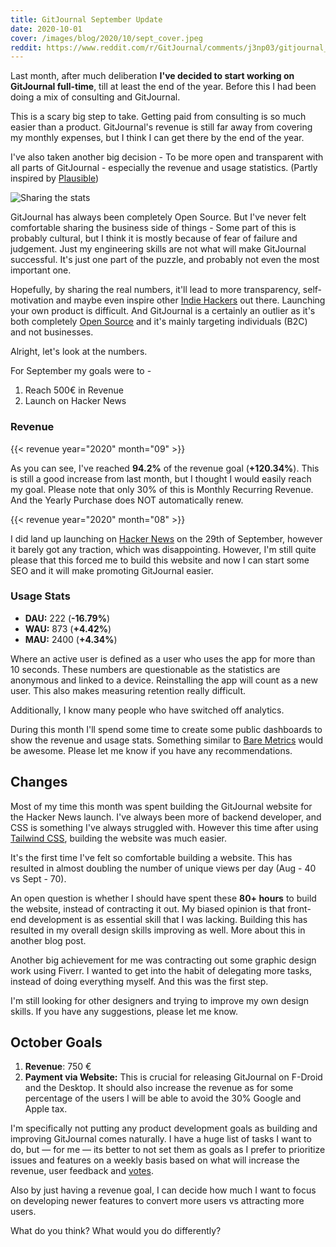 ```yaml
---
title: GitJournal September Update
date: 2020-10-01
cover: /images/blog/2020/10/sept_cover.jpeg
reddit: https://www.reddit.com/r/GitJournal/comments/j3np03/gitjournal_september_update/
---
```


Last month, after much deliberation **I've decided to start working on GitJournal full-time**, till at least the end of the year. Before this I had been doing a mix of consulting and GitJournal.

This is a scary big step to take. Getting paid from consulting is so much easier than a product. GitJournal's revenue is still far away from covering my monthly expenses, but I think I can get there by the end of the year.

I've also taken another big decision - To be more open and transparent with all parts of GitJournal - especially the revenue and usage statistics. (Partly inspired by [Plausible](https://plausible.io))

![Sharing the stats](/images/blog/2020/10/sept_cover.jpeg)

GitJournal has always been completely Open Source. But I've never felt comfortable sharing the business side of things - Some part of this is probably cultural, but I think it is mostly because of fear of failure and judgement. Just my engineering skills are not what will make GitJournal successful. It's just one part of the puzzle, and probably not even the most important one.

Hopefully, by sharing the real numbers, it'll lead to more transparency, self-motivation and maybe even inspire other [Indie Hackers](https://www.indiehackers.com/product/gitjournal) out there. Launching your own product is difficult. And GitJournal is a certainly an outlier as it's both completely [Open Source](https://github.com/GitJournal/GitJournal/blob/master/LICENSE) and it's mainly targeting individuals (B2C) and not businesses.

Alright, let's look at the numbers.

For September my goals were to -

1. Reach 500€ in Revenue
2. Launch on Hacker News

### Revenue

{{< revenue year="2020" month="09" >}}

As you can see, I've reached **94.2%** of the revenue goal (**+120.34%**). This is still a good increase from last month, but I thought I would easily reach my goal. Please note that only 30% of this is Monthly Recurring Revenue. And the Yearly Purchase does NOT automatically renew.

{{< revenue year="2020" month="08" >}}

I did land up launching on [Hacker News](https://news.ycombinator.com/item?id=24627465) on the 29th of September, however it barely got any traction, which was disappointing. However, I'm still quite please that this forced me to build this website and now I can start some SEO and it will make promoting GitJournal easier.

### Usage Stats

- **DAU:** 222 (**-16.79%**)
- **WAU:** 873 (**+4.42%**)
- **MAU:** 2400 (**+4.34%**)

Where an active user is defined as a user who uses the app for more than 10 seconds. These numbers are questionable as the statistics are anonymous and linked to a device. Reinstalling the app will count as a new user. This also makes measuring retention really difficult.

Additionally, I know many people who have switched off analytics.

During this month I'll spend some time to create some public dashboards to show the revenue and usage stats. Something similar to [Bare Metrics](https://baremetrics.com/open-startups) would be awesome. Please let me know if you have any recommendations.

## Changes

Most of my time this month was spent building the GitJournal website for the Hacker News launch. I've always been more of backend developer, and CSS is something I've always struggled with. However this time after using [Tailwind CSS](https://tailwindcss.com/), building the website was much easier.

It's the first time I've felt so comfortable building a website. This has resulted in almost doubling the number of unique views per day (Aug - 40 vs Sept - 70).

An open question is whether I should have spent these **80+ hours** to build the website, instead of contracting it out. My biased opinion is that front-end development is as essential skill that I was lacking. Building this has resulted in my overall design skills improving as well. More about this in another blog post.

Another big achievement for me was contracting out some graphic design work using Fiverr. I wanted to get into the habit of delegating more tasks, instead of doing everything myself. And this was the first step.

I'm still looking for other designers and trying to improve my own design skills. If you have any suggestions, please let me know.

## October Goals

1. **Revenue**: 750 €
2. **Payment via Website:** This is crucial for releasing GitJournal on F-Droid and the Desktop. It should also increase the revenue as for some percentage of the users I will be able to avoid the 30% Google and Apple tax.

I'm specifically not putting any product development goals as building and improving GitJournal comes naturally. I have a huge list of tasks I want to do, but — for me — its better to not set them as goals as I prefer to prioritize issues and features on a weekly basis based on what will increase the revenue, user feedback and [votes](https://github.com/GitJournal/GitJournal/issues?q=is%3Aissue+is%3Aopen+sort%3Areactions-%2B1-desc).

Also by just having a revenue goal, I can decide how much I want to focus on  developing newer features to convert more users vs attracting more users.

What do you think? What would you do differently?
